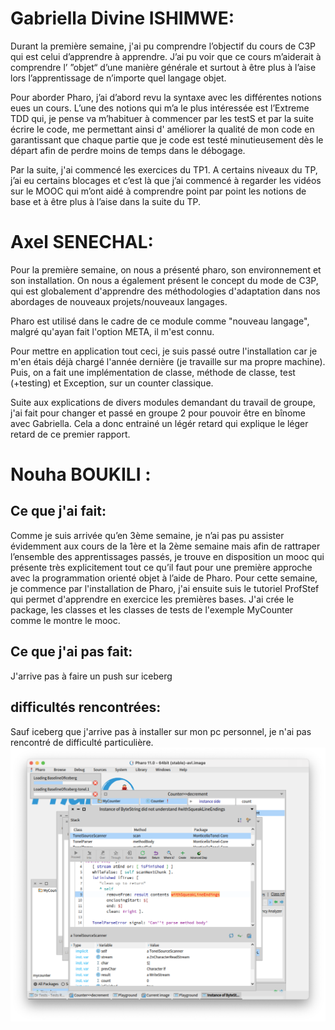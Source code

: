 
# Gabriella Divine ISHIMWE: 

Durant la première semaine, j'ai pu comprendre l’objectif du cours de C3P qui est celui d’apprendre à apprendre. J’ai pu voir que ce cours m’aiderait à comprendre l’ ”objet“ d’une manière générale et surtout à être plus à l’aise lors l’apprentissage de n’importe quel langage objet. 

Pour aborder Pharo, j’ai d’abord revu la syntaxe avec les différentes notions eues un cours. L’une des notions qui m’a le plus intéressée est l’Extreme TDD qui, je pense va m’habituer à commencer par les testS et par la suite écrire le code, me permettant ainsi d' améliorer la qualité de mon code en garantissant que chaque partie que je code est testé minutieusement dès le départ afin de perdre moins de temps dans le débogage.

Par la suite, j'ai commencé les exercices du TP1. A certains niveaux du TP, j’ai eu certains blocages et c’est là que j’ai commencé à regarder les vidéos sur le MOOC qui m’ont aidé à comprendre point par point les notions de base et à être plus à l’aise dans la suite du TP. 



 # Axel SENECHAL:

Pour la première semaine, on nous a présenté pharo, son environnement et son installation. On nous a également présent le concept du mode de C3P, qui est globalement d'apprendre des méthodologies d'adaptation dans nos abordages de nouveaux projets/nouveaux langages.

Pharo est utilisé dans le cadre de ce module comme "nouveau langage", malgré qu'ayan fait l'option META, il m'est connu.

Pour mettre en application tout ceci, je suis passé outre l'installation car je m'en étais déjà chargé l'année dernière (je travaille sur ma propre machine). Puis, on a fait une implémentation de classe, méthode de classe, test (+testing) et Exception, sur un counter classique.

Suite aux explications de divers modules demandant du travail de groupe, j'ai fait pour changer et passé en groupe 2 pour pouvoir être en bînome avec Gabriella. Cela a donc entrainé un légér retard qui explique le léger retard de ce premier rapport.

# Nouha BOUKILI :

## Ce que j'ai fait:

Comme je suis arrivée qu’en 3ème semaine, je n’ai pas pu assister évidemment aux cours de la 1ère et la 2ème semaine mais afin de rattraper l’ensemble des apprentissages passés, je trouve en disposition un mooc qui présente très explicitement tout ce qu’il faut pour une première approche avec la programmation orienté objet à l’aide de Pharo.
Pour cette semaine, je commence par l'installation de Pharo, j'ai ensuite suis le tutoriel ProfStef qui permet d'apprendre en exercice les premières bases.
J'ai crée le package, les classes et les classes de tests de l'exemple MyCounter comme le montre le mooc. 


## Ce que j'ai pas fait:

J'arrive pas à faire un push sur iceberg

## difficultés rencontrées:

Sauf iceberg que j'arrive pas à installer sur mon pc personnel, je n'ai pas rencontré de difficulté particulière.
![](pictures/iceberg%20.png)
